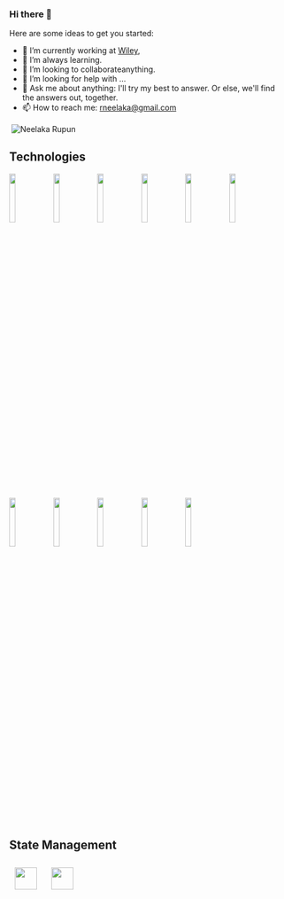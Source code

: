 ### Hi there 👋

Here are some ideas to get you started:

- 🔭 I’m currently working  at [Wiley](https://www.linkedin.com/company/john-wiley-and-sons/mycompany/verification/),
- 🌱 I’m always learning.
- 👯 I’m looking to collaborateanything.
- 🤔 I’m looking for help with ...
- 💬 Ask me about  anything: I'll try my best to answer. Or else, we'll find the answers out, together.
- 📫 How to reach me: rneelaka@gmail.com
<p>&nbsp;<img align="center" src="https://github-readme-stats.vercel.app/api?username=Neelaka-Rupun&show_icons=true" alt="Neelaka Rupun" /></p>
<h2 align="left">Technologies</h3>

<p>
  <code><img width="15%" src="https://www.vectorlogo.zone/logos/amazon_aws/amazon_aws-ar21.svg"></code>
  <code><img width="15%" src="https://www.vectorlogo.zone/logos/nodejs/nodejs-ar21.svg"></code>
  <code><img width="15%" src="https://www.vectorlogo.zone/logos/reactjs/reactjs-ar21.svg"></code>
  <code><img width="15%" src="https://www.vectorlogo.zone/logos/graphql/graphql-ar21.svg"></code>
  <code><img width="15%" src="https://www.vectorlogo.zone/logos/apollographql/apollographql-ar21.svg"></code>
  <code><img width="15%" src="https://www.vectorlogo.zone/logos/mongodb/mongodb-ar21.svg"></code>
  <br />
  <code><img width="15%" src="https://www.vectorlogo.zone/logos/mysql/mysql-ar21.svg"></code>
  <code><img width="15%" src="https://www.vectorlogo.zone/logos/docker/docker-ar21.svg"></code>
  <code><img width="15%" src="https://www.vectorlogo.zone/logos/elastic/elastic-ar21.svg"></code>
  <code><img width="15%" src="https://www.vectorlogo.zone/logos/javascript/javascript-ar21.svg"></code>
  <code><img width="15%" src="https://www.vectorlogo.zone/logos/typescriptlang/typescriptlang-ar21.svg"></code>
  <br />
  <h2 align="left">State Management</h3>
  <p>
    <img width="40" height="40" style="padding: 10px;" src="https://mobx-state-tree.js.org/img/favicon.ico">&nbsp;&nbsp;&nbsp;
  <img width="40" height="40"  src="https://raw.githubusercontent.com/danielcranney/readme-generator/main/public/icons/skills/redux-colored.svg">&nbsp;&nbsp;&nbsp;
  </p>
</p>

